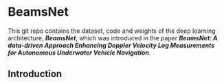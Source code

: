 # BeamsNet

This git repo contains the dataset, code and weights of the 
deep learning architecture, **_BeamsNet_**, which was introduced
in the paper **_BeamsNet: A data-driven Approach Enhancing Doppler Velocity Log Measurements for Autonomous Underwater Vehicle Navigation_**.

## Introduction
